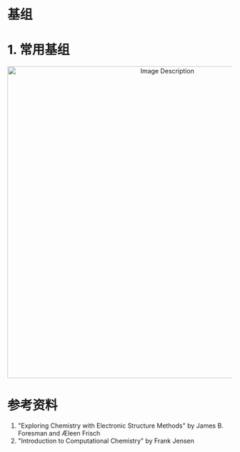 # 基组

# 1. 常用基组

<p align="center">
<img src="https://19640810.xyz/05_image/01_imageHost/20240711-110219.png" alt="Image Description" width="700">
</p>




# 参考资料

1. "Exploring Chemistry with Electronic Structure Methods" by James B. Foresman and Æleen Frisch
2. "Introduction to Computational Chemistry" by Frank Jensen
